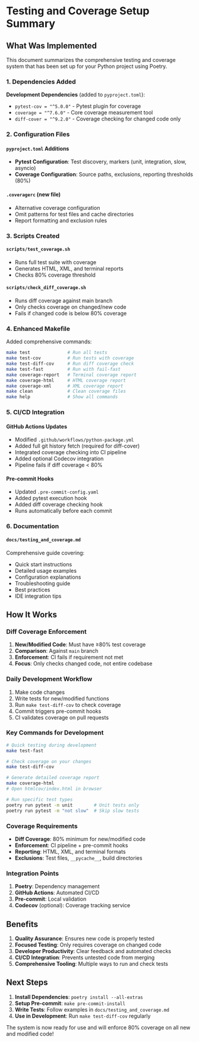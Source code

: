 # Testing and Coverage Setup Summary

## What Was Implemented

This document summarizes the comprehensive testing and coverage system that has been set up for your Python project using Poetry.

### 1. Dependencies Added

**Development Dependencies** (added to `pyproject.toml`):
- `pytest-cov = "^5.0.0"` - Pytest plugin for coverage
- `coverage = "^7.6.0"` - Core coverage measurement tool
- `diff-cover = "^9.2.0"` - Coverage checking for changed code only

### 2. Configuration Files

#### `pyproject.toml` Additions
- **Pytest Configuration**: Test discovery, markers (unit, integration, slow, asyncio)
- **Coverage Configuration**: Source paths, exclusions, reporting thresholds (80%)

#### `.coveragerc` (new file)
- Alternative coverage configuration
- Omit patterns for test files and cache directories
- Report formatting and exclusion rules

### 3. Scripts Created

#### `scripts/test_coverage.sh`
- Runs full test suite with coverage
- Generates HTML, XML, and terminal reports
- Checks 80% coverage threshold

#### `scripts/check_diff_coverage.sh`
- Runs diff coverage against main branch
- Only checks coverage on changed/new code
- Fails if changed code is below 80% coverage

### 4. Enhanced Makefile

Added comprehensive commands:
```bash
make test              # Run all tests
make test-cov          # Run tests with coverage
make test-diff-cov     # Run diff coverage check
make test-fast         # Run with fail-fast
make coverage-report   # Terminal coverage report
make coverage-html     # HTML coverage report
make coverage-xml      # XML coverage report
make clean             # Clean coverage files
make help              # Show all commands
```

### 5. CI/CD Integration

#### GitHub Actions Updates
- Modified `.github/workflows/python-package.yml`
- Added full git history fetch (required for diff-cover)
- Integrated coverage checking into CI pipeline
- Added optional Codecov integration
- Pipeline fails if diff coverage < 80%

#### Pre-commit Hooks
- Updated `.pre-commit-config.yaml`
- Added pytest execution hook
- Added diff coverage checking hook
- Runs automatically before each commit

### 6. Documentation

#### `docs/testing_and_coverage.md`
Comprehensive guide covering:
- Quick start instructions
- Detailed usage examples
- Configuration explanations
- Troubleshooting guide
- Best practices
- IDE integration tips

## How It Works

### Diff Coverage Enforcement
1. **New/Modified Code**: Must have ≥80% test coverage
2. **Comparison**: Against `main` branch
3. **Enforcement**: CI fails if requirement not met
4. **Focus**: Only checks changed code, not entire codebase

### Daily Development Workflow
1. Make code changes
2. Write tests for new/modified functions
3. Run `make test-diff-cov` to check coverage
4. Commit triggers pre-commit hooks
5. CI validates coverage on pull requests

### Key Commands for Development

```bash
# Quick testing during development
make test-fast

# Check coverage on your changes
make test-diff-cov

# Generate detailed coverage report
make coverage-html
# Open htmlcov/index.html in browser

# Run specific test types
poetry run pytest -m unit        # Unit tests only
poetry run pytest -m "not slow"  # Skip slow tests
```

### Coverage Requirements

- **Diff Coverage**: 80% minimum for new/modified code
- **Enforcement**: CI pipeline + pre-commit hooks
- **Reporting**: HTML, XML, and terminal formats
- **Exclusions**: Test files, `__pycache__`, build directories

### Integration Points

1. **Poetry**: Dependency management
2. **GitHub Actions**: Automated CI/CD
3. **Pre-commit**: Local validation
4. **Codecov** (optional): Coverage tracking service

## Benefits

1. **Quality Assurance**: Ensures new code is properly tested
2. **Focused Testing**: Only requires coverage on changed code
3. **Developer Productivity**: Clear feedback and automated checks
4. **CI/CD Integration**: Prevents untested code from merging
5. **Comprehensive Tooling**: Multiple ways to run and check tests

## Next Steps

1. **Install Dependencies**: `poetry install --all-extras`
2. **Setup Pre-commit**: `make pre-commit-install`
3. **Write Tests**: Follow examples in `docs/testing_and_coverage.md`
4. **Use in Development**: Run `make test-diff-cov` regularly

The system is now ready for use and will enforce 80% coverage on all new and modified code!
